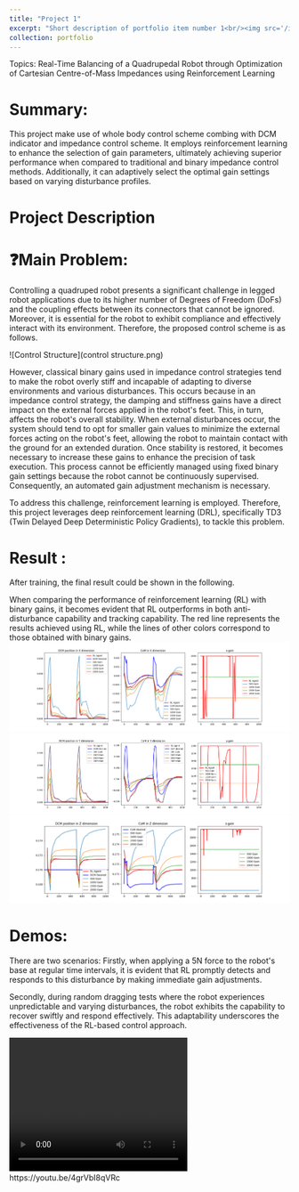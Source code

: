 ```yaml
---
title: "Project 1"
excerpt: "Short description of portfolio item number 1<br/><img src='/images/500x300.png'>"
collection: portfolio
---
```


Topics: Real-Time Balancing of a Quadrupedal Robot through Optimization of Cartesian Centre-of-Mass Impedances using Reinforcement Learning

# Summary:
This project make use of whole body control scheme combing with DCM indicator and impedance control scheme. It employs reinforcement learning to enhance the selection of gain parameters, ultimately achieving superior performance when compared to traditional and binary impedance control methods. Additionally, it can adaptively select the optimal gain settings based on varying disturbance profiles.

# Project Description

# ❓Main Problem:
Controlling a quadruped robot presents a significant challenge in legged robot applications due to its higher number of Degrees of Freedom (DoFs) and the coupling effects between its connectors that cannot be ignored. Moreover, it is essential for the robot to exhibit compliance and effectively interact with its environment. Therefore, the proposed control scheme is as follows.

![Control Structure](control structure.png)

However, classical binary gains used in impedance control strategies tend to make the robot overly stiff and incapable of adapting to diverse environments and various disturbances. This occurs because in an impedance control strategy, the damping and stiffness gains have a direct impact on the external forces applied in the robot's feet. This, in turn, affects the robot's overall stability. When external disturbances occur, the system should tend to opt for smaller gain values to minimize the external forces acting on the robot's feet, allowing the robot to maintain contact with the ground for an extended duration. Once stability is restored, it becomes necessary to increase these gains to enhance the precision of task execution. This process cannot be efficiently managed using fixed binary gain settings because the robot cannot be continuously supervised. Consequently, an automated gain adjustment mechanism is necessary.

To address this challenge, reinforcement learning is employed. Therefore, this project leverages deep reinforcement learning (DRL), specifically TD3 (Twin Delayed Deep Deterministic Policy Gradients), to tackle this problem.


# Result :
After training, the final result could be shown in the following.

When comparing the performance of reinforcement learning (RL) with binary gains, it becomes evident that RL outperforms in both anti-disturbance capability and tracking capability. The red line represents the results achieved using RL, while the lines of other colors correspond to those obtained with binary gains.
![Comparison with different binary in X dimension](gain_comparison_x.png)
![Comparison with different binary in Y dimension](gain_comparison_y.png)
![Comparison with different binary in Z dimension](gain_comparison_z.png)


# Demos:
There are two scenarios:
Firstly, when applying a 5N force to the robot's base at regular time intervals, it is evident that RL promptly detects and responds to this disturbance by making immediate gain adjustments.

Secondly, during random dragging tests where the robot experiences unpredictable and varying disturbances, the robot exhibits the capability to recover swiftly and respond effectively. This adaptability underscores the effectiveness of the RL-based control approach.
 
<video width="320" height="240" controls>
    <source src="introduction.mp4" type="video/mp4">
    Your browser does not support the video tag.
</video>
https://youtu.be/4grVbI8qVRc
